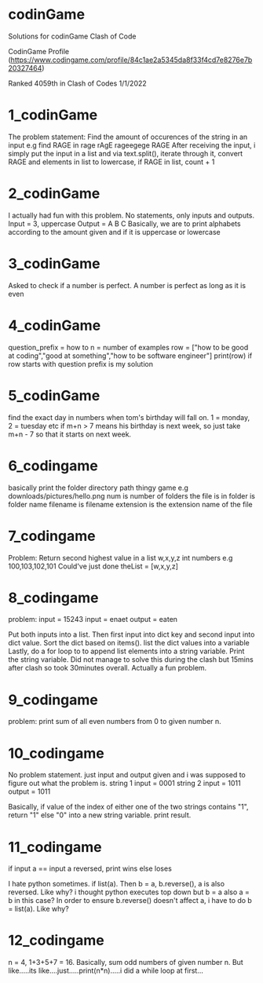 # codinGame
Solutions for codinGame Clash of Code

CodinGame Profile
(https://www.codingame.com/profile/84c1ae2a5345da8f33f4cd7e8276e7b20327464)

Ranked 4059th in Clash of Codes 1/1/2022

# 1_codinGame
The problem statement: Find the amount of occurences of the string in an input e.g find RAGE in rage rAgE rageegege RAGE
After receiving the input, i simply put the input in a list and via text.split(), iterate through it, convert RAGE and elements in list to lowercase, if RAGE in list, count + 1

# 2_codinGame
I actually had fun with this problem. No statements, only inputs and outputs.
Input = 3, uppercase
Output = A B C
Basically, we are to print alphabets according to the amount given and if it is uppercase or lowercase

# 3_codinGame
Asked to check if a number is perfect. A number is perfect as long as it is even

# 4_codinGame
question_prefix = how to
n = number of examples
row = ["how to be good at coding","good at something","how to be software engineer"]
print(row) if row starts with question prefix is my solution

# 5_codinGame
find the exact day in numbers when tom's birthday will fall on. 1 = monday, 2 = tuesday etc
if m+n > 7 means his birthday is next week, so just take m+n - 7 so that it starts on next week.

# 6_codingame
basically print the folder directory path thingy game e.g downloads/pictures/hello.png
num is number of folders the file is in
folder is folder name
filename is filename
extension is the extension name of the file

# 7_codingame
Problem:
Return second highest value in a list
w,x,y,z int numbers e.g 100,103,102,101
Could've just done theList = [w,x,y,z]

# 8_codingame
problem:
input = 15243 input = enaet
output = eaten

Put both inputs into a list. Then first input into dict key and second input into dict value. Sort the dict based on items(). list the dict values into a variable
Lastly, do a for loop to to append list elements into a string variable. Print the string variable.
Did not manage to solve this during the clash but 15mins after clash so took 30minutes overall. Actually a fun problem.

# 9_codingame
problem:
print sum of all even numbers from 0 to given number n.

# 10_codingame
No problem statement. just input and output given and i was supposed to figure out what the problem is.
string 1 input = 0001
string 2 input = 1011
output = 1011

Basically, if value of the index of either one of the two strings contains "1", return "1" else "0" into a new string variable. print result.

# 11_codingame

if input a == input a reversed, print wins else loses

I hate python sometimes. if list(a). Then b = a, b.reverse(), a is also reversed. Like why? i thought python executes top down but b = a also a = b in this case?
In order to ensure b.reverse() doesn't affect a, i have to do b = list(a). Like why?

# 12_codingame

n = 4, 1+3+5+7 = 16. Basically, sum odd numbers of given number n. But like.....its like....just.....print(n*n).....i did a while loop at first...
